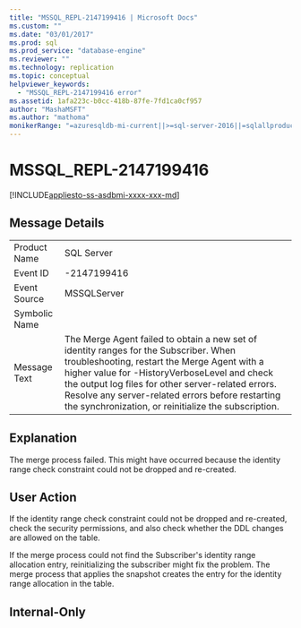```yaml
---
title: "MSSQL_REPL-2147199416 | Microsoft Docs"
ms.custom: ""
ms.date: "03/01/2017"
ms.prod: sql
ms.prod_service: "database-engine"
ms.reviewer: ""
ms.technology: replication
ms.topic: conceptual
helpviewer_keywords: 
  - "MSSQL_REPL-2147199416 error"
ms.assetid: 1afa223c-b0cc-418b-87fe-7fd1ca0cf957
author: "MashaMSFT"
ms.author: "mathoma"
monikerRange: "=azuresqldb-mi-current||>=sql-server-2016||=sqlallproducts-allversions"
---
```

# MSSQL_REPL-2147199416
[!INCLUDE[appliesto-ss-asdbmi-xxxx-xxx-md](../../includes/appliesto-ss-asdbmi-xxxx-xxx-md.md)]
    
## Message Details  
  
|||  
|-|-|  
|Product Name|SQL Server|  
|Event ID|-2147199416|  
|Event Source|MSSQLServer|  
|Symbolic Name||  
|Message Text|The Merge Agent failed to obtain a new set of identity ranges for the Subscriber. When troubleshooting, restart the Merge Agent with a higher value for -HistoryVerboseLevel and check the output log files for other server-related errors. Resolve any server-related errors before restarting the synchronization, or reinitialize the subscription.|  
  
## Explanation  
 The merge process failed. This might have occurred because the identity range check constraint could not be dropped and re-created.  
  
## User Action  
 If the identity range check constraint could not be dropped and re-created, check the security permissions, and also check whether the DDL changes are allowed on the table.  
  
 If the merge process could not find the Subscriber's identity range allocation entry, reinitializing the subscriber might fix the problem. The merge process that applies the snapshot creates the entry for the identity range allocation in the table.  
  
## Internal-Only  
  
